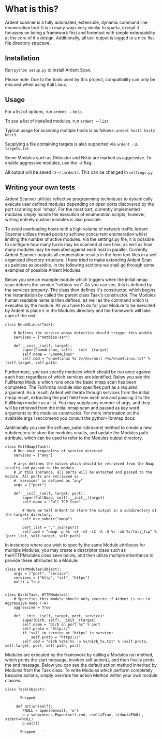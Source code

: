 # What is this?

Ardent scanner is a fully automated, extensible, dynamic command line enumeration tool.
It is in many ways very similar to sparta, except it focusses on being a framework first and foremost with simple extendability at the core of it's design. Additionally, all tool output is logged to a nice flat-file directory structure. 

## Installation

Run `python setup.py` to install Ardent Scan.

Please note: Due to the tools used by this project, compatibility can only be ensured when using Kali Linux.

## Usage 

For a list of options, run `ardent --help`.

To see a list of installed modules, run `ardent --list` 

Typical usage for scanning multiple hosts is as follows: `ardent host1 host2 host3`

Supplying a file containing targets is also supported via `ardent -iL targets.txt`

Some Modules such as Dirbuster and Nikto are marked as aggressive. To enable aggressive modules, use the `-A` flag.


All output will be saved in `~/.ardent/`. This can be changed in `settings.py`

## Writing your own tests 
Ardent Scanner utilities reflective programming techniques to dynamically execute user defined modules depending on open ports discovered by the port scanning tool 'nmap'. For the most part, currently implemented modules simply handle the execution of enumeration scripts, however, writing entirely custom modules is also possible. 

To avoid overloading hosts with a high volume of network traffic Ardent Scanner utilizes thread pools to achieve concurrent enumeration whilst limiting the number of active modules. Via the settings.py file, it is possible to configure how many hosts may be scanned at one time, as well as how many modules may be executed against each host in parallel. Currently Ardent Scanner outputs all enumeration results in the form text files in a well organized directory structure. I have tried to make extending Ardent Scan as painless as possible. In the following sections we shall go through some examples of possible Ardent Modules.

Below you see an example module which triggers when the initial nmap scan detects the service "netbios-ssn". As you can see, this is defined by the services property. The class then defines it's constructor, which begins the instantiation by called the parent class Task's constructor. The Modules human readable name is then defined, as well as the command which is executed by the module. All you have to do for your Module to be executed by Ardent is place it in the Modules directory and the framework will take care of the rest.
```
class Enum4Linux(Task):
    
    # Defines the service whose detection should trigger this module
    services = ["netbios-ssn"]

    def __init__(self, target):
        super(Enum4Linux, self).__init__(target)
        self.name = "Enum4Linux"
        self.cmd = "enum4linux %s 2>/dev/null >%s/enum4linux.txt" % (self.target, self.path)
```
Furthermore, you can specify modules which should be run once against each host regardless of which services are identified. Below you see the FullNamp Module which runs once the basic nmap scan has been completed. The FullNmap module also specifies port as a required argument. As a result, Ardent will iterate through services from the initial nmap result, extracting the port field from each one and passing it to the FullNmap module as a list. You may supply any number of args, and they will be retrieved from the initial nmap scan and passed as key word arguments to the modules constructor. For more information on the available args I reccomend you consult the python-libnmap docs.

Additionally you use the self.use_subdir(dirname) method to create a new subdirectory to store the modules results, and update the Modules path attribute, which can be used to refer to the Modules output directory.
```
class FullNmap(Task):
    # Run once regardless of service detected
    services = ["any"]
    
    # args defines the values which should be retrieved from the Nmap results and passed to the module.
    # In this instance, all ports will be extacted and passed to the module. All ports are retrieved as
    # 'services' is defined as "any"
    args = ["port"]

    def __init__(self, target, port):
        super(FullNmap, self).__init__(target)
        self.name = "Full TCP Scan"
        
        # Here we tell Ardent to store the output in a subdirectory of the targets directory.
        self.use_subdir("nmap")
        
        port_list = ",".join(port)
        self.cmd = "nmap -p %s -sS -sV -sC -A -O %s -oA %s/full_tcp" % (port_list, self.target, self.path)
 ```

In instances where you wish to specify the same Module attributes for multiple Modules, you may create a descriptor class such as theHTTPModules class seen below, and then utilize multiple inheritance to provide these attributes to a Module.
```
class HTTPModules(object):
    args = ["port", "service"]
    services = ["http", "ssl", "https"]
    multi = True


class Dirb(Task, HTTPModules):
    # Specifies this module should only execute if Ardent is run in Aggressive mode (-A)
    aggressive = True

    def __init__(self, target, port, service):
        super(Dirb, self).__init__(target)
        self.name = "Dirb on port %s" % port
        self.proto = "http://"
        if "ssl" in service or "https" in service:
            self.proto = "https://"
        self.cmd = "dirb %s%s:%s -o %s/dirb_%s.txt" % (self.proto, self.target, port, self.path, port)
```
Modules are executed by the framework by calling a Modules run method, which prints the start message, invokes self.action(), and then finally prints the end message. Below you can see the default action method inherited by Modules from the Task class. To write Modules which perform completely bespoke actions, simply override the action Method within your own module classes.
```
class Task(object):

  ---- Snipped ----
  
     def action(self):
        FNULL = open(devnull, 'w')
        p = subprocess.Popen(self.cmd, shell=True, stdout=FNULL, stderr=FNULL)
        p.wait()
  
  ---- Snipped ---`

